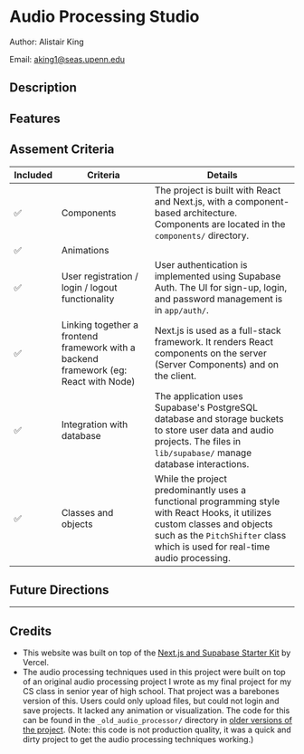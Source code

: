 # Audio Processing Studio 

Author: Alistair King

Email: [aking1@seas.upenn.edu](mailto:aking1@seas.upenn.edu)

## Description

## Features

## Assement Criteria

| Included| Criteria | Details |
|----------|--------------------|---------|
| ✅ | Components | The project is built with React and Next.js, with a component-based architecture. Components are located in the `components/` directory. |
| ✅ | Animations |  |
| ✅ | User registration / login / logout functionality | User authentication is implemented using Supabase Auth. The UI for sign-up, login, and password management is in `app/auth/`. |
| ✅ | Linking together a frontend framework with a backend framework (eg: React with Node) | Next.js is used as a full-stack framework. It renders React components on the server (Server Components) and on the client. |
| ✅ | Integration with database | The application uses Supabase's PostgreSQL database and storage buckets to store user data and audio projects. The files in `lib/supabase/` manage database interactions.  |
| ✅ | Classes and objects | While the project predominantly uses a functional programming style with React Hooks, it utilizes custom classes and objects such as the `PitchShifter` class which is used for real-time audio processing. |

## Future Directions

---

## Credits
- This website was built on top of the [Next.js and Supabase Starter Kit](https://vercel.com/templates/authentication/supabase) by Vercel.
- The audio processing techniques used in this project were built on top of an original audio processing project I wrote as my final project for my CS class in senior year of high school. That project was a barebones version of this. Users could only upload files, but could not login and save projects. It lacked any animation or visualization. The code for this can be found in the `_old_audio_processor/` directory in [older versions of the project](https://github.com/aking526/audio-reactive-cloud/tree/8b5dda464bd32d81508a35be2e09cb0f1905a221/_old_audio_processor). (Note: this code is not production quality, it was a quick and dirty project to get the audio processing techniques working.)